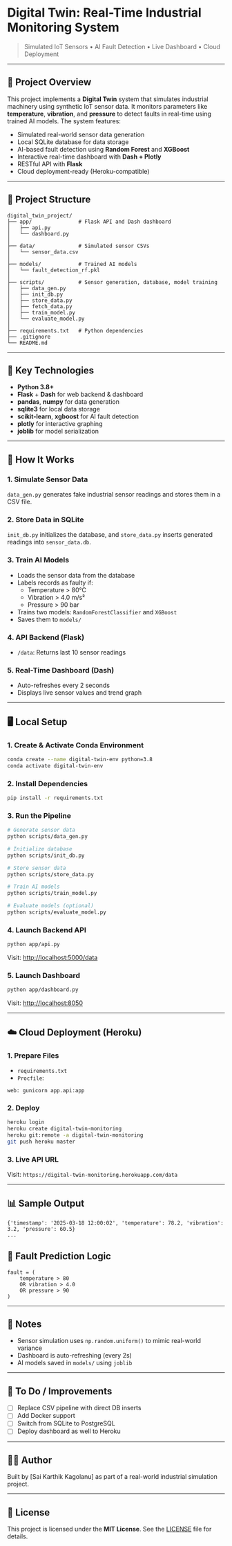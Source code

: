 # Digital Twin: Real-Time Industrial Monitoring System

> Simulated IoT Sensors • AI Fault Detection • Live Dashboard • Cloud Deployment

---

## 🔧 Project Overview

This project implements a **Digital Twin** system that simulates industrial machinery using synthetic IoT sensor data. It monitors parameters like **temperature**, **vibration**, and **pressure** to detect faults in real-time using trained AI models. The system features:

- Simulated real-world sensor data generation
- Local SQLite database for data storage
- AI-based fault detection using **Random Forest** and **XGBoost**
- Interactive real-time dashboard with **Dash + Plotly**
- RESTful API with **Flask**
- Cloud deployment-ready (Heroku-compatible)

---

## 🧱 Project Structure

```
digital_twin_project/
├── app/               # Flask API and Dash dashboard
│   ├── api.py
│   └── dashboard.py
│
├── data/              # Simulated sensor CSVs
│   └── sensor_data.csv
│
├── models/            # Trained AI models
│   └── fault_detection_rf.pkl
│
├── scripts/           # Sensor generation, database, model training
│   ├── data_gen.py
│   ├── init_db.py
│   ├── store_data.py
│   ├── fetch_data.py
│   ├── train_model.py
│   └── evaluate_model.py
│
├── requirements.txt   # Python dependencies
├── .gitignore
└── README.md
```

---

## 🔌 Key Technologies

- **Python 3.8+**
- **Flask** + **Dash** for web backend & dashboard
- **pandas**, **numpy** for data generation
- **sqlite3** for local data storage
- **scikit-learn**, **xgboost** for AI fault detection
- **plotly** for interactive graphing
- **joblib** for model serialization

---

## 🚀 How It Works

### 1. Simulate Sensor Data

`data_gen.py` generates fake industrial sensor readings and stores them in a CSV file.

### 2. Store Data in SQLite

`init_db.py` initializes the database, and `store_data.py` inserts generated readings into `sensor_data.db`.

### 3. Train AI Models

- Loads the sensor data from the database
- Labels records as faulty if:
  - Temperature > 80°C
  - Vibration > 4.0 m/s²
  - Pressure > 90 bar
- Trains two models: `RandomForestClassifier` and `XGBoost`
- Saves them to `models/`

### 4. API Backend (Flask)

- `/data`: Returns last 10 sensor readings

### 5. Real-Time Dashboard (Dash)

- Auto-refreshes every 2 seconds
- Displays live sensor values and trend graph

---

## 🖥️ Local Setup

### 1. Create & Activate Conda Environment

```bash
conda create --name digital-twin-env python=3.8
conda activate digital-twin-env
```

### 2. Install Dependencies

```bash
pip install -r requirements.txt
```

### 3. Run the Pipeline

```bash
# Generate sensor data
python scripts/data_gen.py

# Initialize database
python scripts/init_db.py

# Store sensor data
python scripts/store_data.py

# Train AI models
python scripts/train_model.py

# Evaluate models (optional)
python scripts/evaluate_model.py
```

### 4. Launch Backend API

```bash
python app/api.py
```

Visit: [http://localhost:5000/data](http://localhost:5000/data)

### 5. Launch Dashboard

```bash
python app/dashboard.py
```

Visit: [http://localhost:8050](http://localhost:8050)

---

## ☁️ Cloud Deployment (Heroku)

### 1. Prepare Files

- `requirements.txt`
- `Procfile`:

```
web: gunicorn app.api:app
```

### 2. Deploy

```bash
heroku login
heroku create digital-twin-monitoring
heroku git:remote -a digital-twin-monitoring
git push heroku master
```

### 3. Live API URL

Visit: `https://digital-twin-monitoring.herokuapp.com/data`

---

## 📊 Sample Output

```
{'timestamp': '2025-03-18 12:00:02', 'temperature': 78.2, 'vibration': 3.2, 'pressure': 60.5}
...
```

## 🧠 Fault Prediction Logic

```
fault = (
    temperature > 80
    OR vibration > 4.0
    OR pressure > 90
)
```

---

## 📎 Notes

- Sensor simulation uses `np.random.uniform()` to mimic real-world variance
- Dashboard is auto-refreshing (every 2s)
- AI models saved in `models/` using `joblib`

---

## 🧼 To Do / Improvements

- [ ] Replace CSV pipeline with direct DB inserts
- [ ] Add Docker support
- [ ] Switch from SQLite to PostgreSQL
- [ ] Deploy dashboard as well to Heroku

---

## 👨‍💻 Author

Built by [Sai Karthik Kagolanu] as part of a real-world industrial simulation project.

---

## 📜 License

This project is licensed under the **MIT License**. See the [LICENSE](LICENSE) file for details.